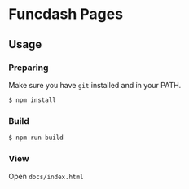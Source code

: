 # Funcdash Pages

## Usage

### Preparing

Make sure you have `git` installed and in your PATH.

```bash
$ npm install
```

### Build

```bash
$ npm run build
```

### View

Open `docs/index.html`

